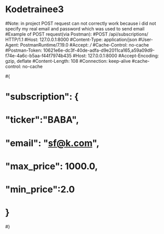 # Kodetrainee3
#Note: in project POST request can not correctly work because i did not specify my real email and password which was used to send email
#Example of POST request(via Postman): 
#POST /api/subscriptions/ HTTP/1.1
#Host: 127.0.0.1:8000
#Content-Type: application/json
#User-Agent: PostmanRuntime/7.19.0
#Accept: */*
#Cache-Control: no-cache
#Postman-Token: 10621e6e-dc3f-40de-adfa-d9e2011ca165,a59a09d9-f74e-4a6c-b5aa-f44f7974b435
#Host: 127.0.0.1:8000
#Accept-Encoding: gzip, deflate
#Content-Length: 108
#Connection: keep-alive
#cache-control: no-cache

#{
#	"subscription": {
#		"ticker":"BABA",
#		"email": "sf@k.com",
#		"max_price": 1000.0,
#		"min_price":2.0
#	}
#}
